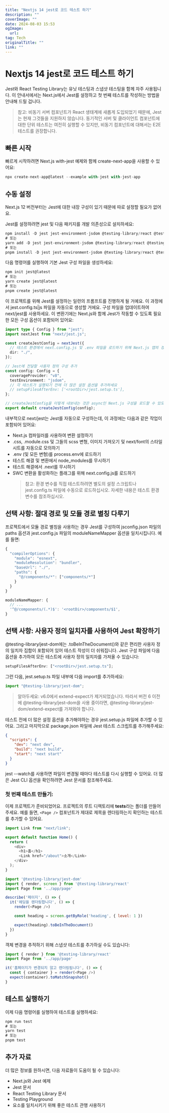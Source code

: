 ```yaml
---
title: "Nextjs 14 jest로 코드 테스트 하기"
description: ""
coverImage: ""
date: 2024-08-03 15:53
ogImage: 
  url: 
tag: Tech
originalTitle: ""
link: ""
---
```




# Nextjs 14 jest로 코드 테스트 하기

Jest와 React Testing Library는 유닛 테스팅과 스냅샷 테스팅을 함께 자주 사용됩니다. 이 안내서에서는 Next.js에서 Jest를 설정하고 첫 번째 테스트를 작성하는 방법을 안내해 드릴 겁니다.

> 참고: 비동기 서버 컴포넌트가 React 생태계에 새롭게 도입되었기 때문에, Jest는 현재 그것들을 지원하지 않습니다. 동기적인 서버 및 클라이언트 컴포넌트에 대한 단위 테스트는 여전히 실행할 수 있지만, 비동기 컴포넌트에 대해서는 E2E 테스트를 권장합니다.

## 빠른 시작

<div class="content-ad"></div>

빠르게 시작하려면 Next.js with-jest 예제와 함께 create-next-app을 사용할 수 있어요:

```js
npx create-next-app@latest --example with-jest with-jest-app
```

## 수동 설정

Next.js 12 버전부터는 Jest에 대한 내장 구성이 있기 때문에 따로 설정할 필요가 없어요.

<div class="content-ad"></div>

Jest를 설정하려면 jest 및 다음 패키지를 개발 의존성으로 설치하세요:

```js
npm install -D jest jest-environment-jsdom @testing-library/react @testing-library/jest-dom
# 또는
yarn add -D jest jest-environment-jsdom @testing-library/react @testing-library/jest-dom
# 또는
pnpm install -D jest jest-environment-jsdom @testing-library/react @testing-library/jest-dom
```

다음 명령어를 실행하여 기본 Jest 구성 파일을 생성하세요:

```js
npm init jest@latest
# 또는
yarn create jest@latest
# 또는
pnpm create jest@latest
```

<div class="content-ad"></div>

이 프로젝트를 위해 Jest를 설정하는 일련의 프롬프트를 진행하게 될 거예요. 이 과정에서 jest.config.ts|js 파일을 자동으로 생성할 거에요.
구성 파일을 업데이트하여 next/jest를 사용하세요. 이 변환기에는 Next.js와 함께 Jest가 작동할 수 있도록 필요한 모든 구성 옵션이 포함되어 있어요:

```typescript
import type { Config } from "jest";
import nextJest from "next/jest.js";

const createJestConfig = nextJest({
  // 테스트 환경에서 next.config.js 및 .env 파일을 로드하기 위해 Next.js 앱의 경로를 제공하세요
  dir: "./",
});

// Jest에 전달할 사용자 정의 구성 추가
const config: Config = {
  coverageProvider: "v8",
  testEnvironment: "jsdom",
  // 각 테스트가 실행되기 전에 더 많은 설정 옵션을 추가하세요
  // setupFilesAfterEnv: ['<rootDir>/jest.setup.ts'],
};

// createJestConfig을 이렇게 내보내는 것은 async인 Next.js 구성을 로드할 수 있도록 next/jest가 이를 처리할 수 있도록 하기 위한 것이에요
export default createJestConfig(config);
```

내부적으로 next/jest는 Jest를 자동으로 구성하는데, 이 과정에는 다음과 같은 작업이 포함되어 있어요:

<div class="content-ad"></div>

- Next.js 컴파일러를 사용하여 변환 설정하기
- .css, .module.css 및 그들의 scss 변형, 이미지 가져오기 및 next/font의 스타일시트를 자동으로 모의하기
- .env (및 모든 변형)를 process.env에 로드하기
- 테스트 해결 및 변환에서 node_modules를 무시하기
- 테스트 해결에서 .next를 무시하기
- SWC 변환을 활성화하는 플래그를 위해 next.config.js를 로드하기
  > 참고: 환경 변수를 직접 테스트하려면 별도의 설정 스크립트나 jest.config.ts 파일에 수동으로 로드하십시오. 자세한 내용은 테스트 환경 변수를 참조하십시오.

## 선택 사항: 절대 경로 및 모듈 경로 별칭 다루기

프로젝트에서 모듈 경로 별칭을 사용하는 경우 Jest를 구성하여 jsconfig.json 파일의 paths 옵션과 jest.config.js 파일의 moduleNameMapper 옵션을 일치시킵니다. 예를 들면:

<div class="content-ad"></div>

```js
{
  "compilerOptions": {
    "module": "esnext",
    "moduleResolution": "bundler",
    "baseUrl": "./",
    "paths": {
      "@/components/*": ["components/*"]
    }
  }
}
```

```js
moduleNameMapper: {
  // ...
  '^@/components/(.*)$': '<rootDir>/components/$1',
}
```

## 선택 사항: 사용자 정의 일치자를 사용하여 Jest 확장하기

@testing-library/jest-dom에는 .toBeInTheDocument()와 같은 편리한 사용자 정의 일치자 집합이 포함되어 있어 테스트 작성이 더 쉬워집니다. Jest 구성 파일에 다음 옵션을 추가하여 모든 테스트에 사용자 정의 일치자를 가져올 수 있습니다:

<div class="content-ad"></div>

```typescript
setupFilesAfterEnv: ["<rootDir>/jest.setup.ts"];
```

그런 다음, jest.setup.ts 파일 내부에 다음 import를 추가하세요:

```typescript
import "@testing-library/jest-dom";
```

> 알아두세요: v6.0에서 extend-expect가 제거되었습니다. 따라서 버전 6 이전에 @testing-library/jest-dom을 사용 중이라면, @testing-library/jest-dom/extend-expect를 가져와야 합니다.

<div class="content-ad"></div>

테스트 전에 더 많은 설정 옵션을 추가해야하는 경우 jest.setup.js 파일에 추가할 수 있어요.
그리고 마지막으로 package.json 파일에 Jest 테스트 스크립트를 추가해주세요:

```json
{
  "scripts": {
    "dev": "next dev",
    "build": "next build",
    "start": "next start"
  }
}
```

<div class="content-ad"></div>

jest --watch를 사용하면 파일이 변경될 때마다 테스트를 다시 실행할 수 있어요. 더 많은 Jest CLI 옵션을 확인하려면 Jest 문서를 참조해주세요.

### 첫 번째 테스트 만들기:

이제 프로젝트가 준비되었어요. 프로젝트의 루트 디렉토리에 **tests**라는 폴더를 만들어주세요. 예를 들면, `<Page />` 컴포넌트가 제대로 제목을 렌더링하는지 확인하는 테스트를 추가할 수 있어요.

<div class="content-ad"></div>

```js
import Link from "next/link";

export default function Home() {
  return (
    <div>
      <h1>홈</h1>
      <Link href="/about">소개</Link>
    </div>
  );
}
```

```js
import '@testing-library/jest-dom'
import { render, screen } from '@testing-library/react'
import Page from '../app/page'

describe('페이지', () => {
  it('헤딩을 렌더링합니다', () => {
    render(<Page />)

    const heading = screen.getByRole('heading', { level: 1 })

    expect(heading).toBeInTheDocument()
  })
}
```

객체 변경을 추적하기 위해 스냅샷 테스트를 추가하실 수도 있습니다:

```js
import { render } from '@testing-library/react'
import Page from '../app/page'

it('홈페이지가 변경되지 않고 렌더링됩니다', () => {
  const { container } = render(<Page />)
  expect(container).toMatchSnapshot()
}
```

<div class="content-ad"></div>

## 테스트 실행하기

이제 다음 명령어를 실행하여 테스트를 실행하세요:

```js
npm run test
# 또는
yarn test
# 또는
pnpm test
```

## 추가 자료

<div class="content-ad"></div>

더 많은 정보를 원하시면, 다음 자료들이 도움이 될 수 있습니다:

- Next.js와 Jest 예제
- Jest 문서
- React Testing Library 문서
- Testing Playground
- 요소를 일치시키기 위해 좋은 테스트 관행 사용하기

<div class="content-ad"></div>
